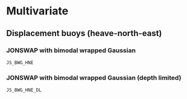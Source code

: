 # Multivariate

## Displacement buoys (heave-north-east)

### JONSWAP with bimodal wrapped Gaussian
```@docs
JS_BWG_HNE
```

### JONSWAP with bimodal wrapped Gaussian (depth limited)
```@docs
JS_BWG_HNE_DL
```